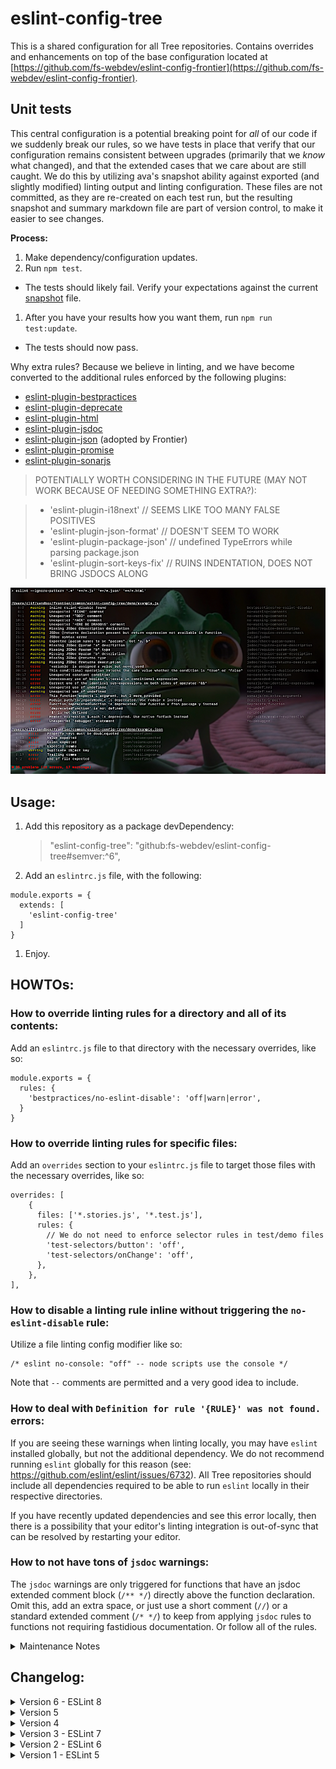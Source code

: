 # eslint-config-tree

This is a shared configuration for all Tree repositories. Contains overrides and enhancements on top of the base configuration located at [https://github.com/fs-webdev/eslint-config-frontier](https://github.com/fs-webdev/eslint-config-frontier).

## Unit tests

This central configuration is a potential breaking point for _all_ of our code if we suddenly break our rules, so we have tests in place that verify that our configuration remains consistent between upgrades (primarily that we _know_ what changed), and that the extended cases that we care about are still caught. We do this by utilizing ava's snapshot ability against exported (and slightly modified) linting output and linting configuration. These files are not committed, as they are re-created on each test run, but the resulting snapshot and summary markdown file are part of version control, to make it easier to see changes.

**Process:**

1. Make dependency/configuration updates.
1. Run `npm test`.
  - The tests should likely fail. Verify your expectations against the current [snapshot](/demo/test/snapshots/linting-config.test.js.md) file.
1. After you have your results how you want them, run `npm run test:update`.
  - The tests should now pass.

<!--1. If you want see how your changes would impact a codebase, you can either `npm link` or copy+paste the contents of `local-linting-final-config.json` temporarily into the target `.eslintrc` file.
-->

Why extra rules? Because we believe in linting, and we have become converted to the additional rules enforced by the following plugins:

 - [eslint-plugin-bestpractices](https://github.com/skye2k2/eslint-plugin-bestpractices)
 - [eslint-plugin-deprecate](https://github.com/AlexMost/eslint-plugin-deprecate)
 - [eslint-plugin-html](https://github.com/BenoitZugmeyer/eslint-plugin-html)
 - [eslint-plugin-jsdoc](https://github.com/gajus/eslint-plugin-jsdoc)
 - [eslint-plugin-json](https://github.com/azeemba/eslint-plugin-json) (adopted by Frontier)
 - [eslint-plugin-promise](https://github.com/xjamundx/eslint-plugin-promise)
 - [eslint-plugin-sonarjs](https://github.com/SonarSource/eslint-plugin-sonarjs)

> POTENTIALLY WORTH CONSIDERING IN THE FUTURE (MAY NOT WORK BECAUSE OF NEEDING SOMETHING EXTRA?):

> - 'eslint-plugin-i18next' // SEEMS LIKE TOO MANY FALSE POSITIVES
> - 'eslint-plugin-json-format' // DOESN'T SEEM TO WORK
> - 'eslint-plugin-package-json' // undefined TypeErrors while parsing package.json
> - 'eslint-plugin-sort-keys-fix' // RUINS INDENTATION, DOES NOT BRING JSDOCS ALONG

![alt text](demo/example-eslint-results.png "Example linting infractions for things the Tree team cares about")

## Usage:

 1. Add this repository as a package devDependency:

    > "eslint-config-tree": "github:fs-webdev/eslint-config-tree#semver:^6",

 1. Add an `eslintrc.js` file, with the following:
<pre><code>module.exports = {
  extends: [
    'eslint-config-tree'
  ]
}</code></pre>

 1. Enjoy.

## HOWTOs:

### How to override linting rules for a directory and all of its contents:

Add an `eslintrc.js` file to that directory with the necessary overrides, like so:

```
module.exports = {
  rules: {
    'bestpractices/no-eslint-disable': 'off|warn|error',
  }
}
```

### How to override linting rules for specific files:

Add an `overrides` section to your `eslintrc.js` file to target those files with the necessary overrides, like so:

```
overrides: [
	{
	  files: ['*.stories.js', '*.test.js'],
	  rules: {
		// We do not need to enforce selector rules in test/demo files
	    'test-selectors/button': 'off',
	    'test-selectors/onChange': 'off',
	  },
	},
],
```

### How to disable a linting rule inline without triggering the `no-eslint-disable` rule:

Utilize a file linting config modifier like so:

```
/* eslint no-console: "off" -- node scripts use the console */

```

Note that `--` comments are permitted and a very good idea to include.

<!--
DOES NOT CURRENTLY WORK, AND bestpractices/no-eslint-disable SHOULD PROBABLY BE MODIFIED TO TAKE THIS INTO ACCOUNT.
Or disable BOTH the desired rule and the no-eslint-disable rule:

```
// eslint-disable-next-line bestpractices/no-eslint-disable, no-console
```
-->

### How to deal with `Definition for rule '{RULE}' was not found.` errors:

If you are seeing these warnings when linting locally, you may have `eslint` installed globally, but not the additional dependency. We do not recommend running `eslint` globally for this reason (see: https://github.com/eslint/eslint/issues/6732). All Tree repositories should include all dependencies required to be able to run `eslint` locally in their respective directories.

If you have recently updated dependencies and see this error locally, then there is a possibility that your editor's linting integration is out-of-sync that can be resolved by restarting your editor.

### How to not have tons of `jsdoc` warnings:

The `jsdoc` warnings are only triggered for functions that have an jsdoc extended comment block (`/** */`) directly above the function declaration. Omit this, add an extra space, or just use a short comment (`//`) or a standard extended comment (`/* */`) to keep from applying `jsdoc` rules to functions not requiring fastidious documentation. Or follow all of the rules.

<details>
<summary>Maintenance Notes</summary>

## Testing/Updating:

Occasionally, there may be an update which breaks a rule in particular or linting in general. To this end, when running `npm test`, we output the current linting results to a text file, clean it up a little, and employ ava to run a snapshot comparison unit test to determine if our linting output has changed from the previous run.

If there has been a change (say you added a new rule, or there is a new valid violation triggered), you can update the snapshot via `npm run test:update`.

## Notes

- As noted in the `Testing/Updating` section, the only validation we do is to run linting against a file with a set of known failures. So we make sure to run `npm test` via a pre-push hook, and releases are automatically performed by a GitHub webhook.
- Because this is a public repository, there are complications in adding references to private services and communications channels, so there is no Travis CI build.
- Coverage reporting ends up reporting on `lint-output.js`, instead of `index.js`, which is unhelpful, and so is also not used, for now.

</details>

## Changelog:

<details>
<summary>Version 6 - ESLint 8</summary>

- Update all linting subdependencies. Remove redundant plugins (eslint-plugin-json adopted by Frontier).
- Remove Code Climate/Polymer-related configurations and documentation.
- Add new final configuration test.
- Inherit more configuration from frontier (finally).

</details>

<details>
<summary>Version 5 </summary>

- Update all linting subdependencies.
- Add new rules.
- Set more reasonable defaults for some rules.
- Add best practices and examples for managing linting in varying projects.

</details>

<details>
<summary>Version 4 </summary>

- `eslint-plugin-no-only-tests` & `eslint-plugin-no-skip-tests` are redundant to to newly-implemented `jest/no-focused-tests` & `jest/no-disabled-tests` and have been removed.

</details>

<details>
<summary>Version 3 - ESLint 7</summary>

- ESLint and dependencies updated to version 7.

</details>

<details>
<summary>Version 2 - ESLint 6</summary>

- ESLint and dependencies based on version 6.

</details>

<details>
<summary>Version 1 - ESLint 5</summary>

- ESLint and dependencies based on version 5.
- Add eslint-plugin-bestpractices, eslint-plugin-deprecate, eslint-plugin-html, eslint-plugin-jsdoc, eslint-plugin-json, eslint-plugin-promise, eslint-plugin-sonarjs, eslint-config-standard

</details>
